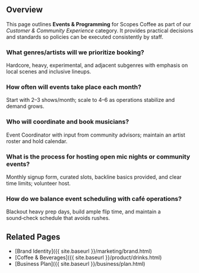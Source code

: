 
## Overview
This page outlines **Events & Programming** for Scopes Coffee as part of our _Customer & Community Experience_ category. It provides practical decisions and standards so policies can be executed consistently by staff.

### What genres/artists will we prioritize booking?
Hardcore, heavy, experimental, and adjacent subgenres with emphasis on local scenes and inclusive lineups.

### How often will events take place each month?
Start with 2–3 shows/month; scale to 4–6 as operations stabilize and demand grows.

### Who will coordinate and book musicians?
Event Coordinator with input from community advisors; maintain an artist roster and hold calendar.

### What is the process for hosting open mic nights or community events?
Monthly signup form, curated slots, backline basics provided, and clear time limits; volunteer host.

### How do we balance event scheduling with café operations?
Blackout heavy prep days, build ample flip time, and maintain a sound‑check schedule that avoids rushes.

## Related Pages
- [Brand Identity]({{ site.baseurl }}/marketing/brand.html)
- [Coffee & Beverages]({{ site.baseurl }}/product/drinks.html)
- [Business Plan]({{ site.baseurl }}/business/plan.html)

